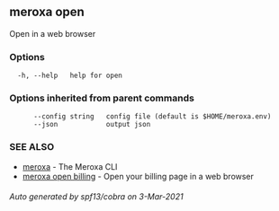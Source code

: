 ## meroxa open

Open in a web browser

### Options

```
  -h, --help   help for open
```

### Options inherited from parent commands

```
      --config string   config file (default is $HOME/meroxa.env)
      --json            output json
```

### SEE ALSO

* [meroxa](meroxa.md)	 - The Meroxa CLI
* [meroxa open billing](meroxa_open_billing.md)	 - Open your billing page in a web browser

###### Auto generated by spf13/cobra on 3-Mar-2021
